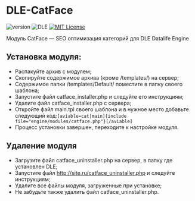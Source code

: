 # DLE-CatFace
![version](https://img.shields.io/badge/version-2.3.1-red.svg?style=flat-square "Version")
![DLE](https://img.shields.io/badge/DLE-8.[b]2[/b]-green.svg?style=flat-square "DLE Version")
[![MIT License](https://img.shields.io/badge/license-MIT-blue.svg?style=flat-square)](https://github.com/dle-modules/DLE-StarterKit/blob/master/LICENSE)

Модуль CatFace — SEO оптимизация категорий для DLE Datalife Engine

## Установка модуля:

- Распакуйте архив с модулем;
- Скопируйте содержимое архива (кроме /templates/) на сервер;
- Содержимое папки /templates/Default/ поместите в папку своего шаблона;
- Запустите файл catface_installer.php и следуйте его инструкциям;
- Удалите файл catface_installer.php с сервера;
- Откройте файл main.tpl своего шаблона и в нужное место добавьте следующий код:`[aviable=cat|main]{include file="engine/modules/catface.php"}[/aviable]`
- Процесс установки завершен, переходите к настройке модуля.

## Удаление модуля

- Загрузите файл catface_uninstaller.php на сервер, в папку где установлен DLE;
- Запустите файл http://site.ru/catface_uninstaller.php и следуйте инструкциям;
- Удалите все файлы модуля, загруженные при установке;
- Не забудьте также удалить файл catface_uninstaller.php.